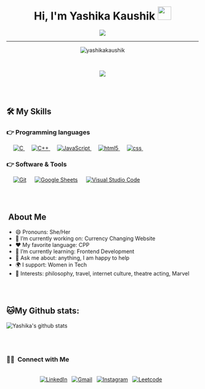 <h1 align="center">Hi, I'm Yashika Kaushik <img src="https://media.giphy.com/media/hvRJCLFzcasrR4ia7z/giphy.gif" width="35"></h1>

<p align="center">
  <a href="https://github.com/yashikakaushik"><img src="https://readme-typing-svg.herokuapp.com?lines=Computer+Science+Student;Engineer+in+the+making;DS%20|%20Algo%20|%20Web+Dev%20Enthusiast;Always%20learning%20new%20things&center=true&width=500&height=50"></a>
</p>

<hr>

<p align="center"> <img src="https://gpvc.arturio.dev/yashikakaushik" alt="yashikakaushik" /> </p>

<br>

<p align="center">
<img align="center" src="https://res.cloudinary.com/practicaldev/image/fetch/s--2bZIjPGC--/c_limit%2Cf_auto%2Cfl_progressive%2Cq_66%2Cw_880/https://dev-to-uploads.s3.amazonaws.com/i/d4tvukbt5mra37cvwklk.gif">
</p>

<br><br>

## 🛠️ My Skills

### 👉 Programming languages

<p align="centre"> 
  &emsp; 
  <a href="https://www.cprogramming.com/" target="_blank"> 
    <img alt="C" src="https://img.shields.io/badge/C%20-%232370ED.svg?logo=c&logoColor=white">
  </a> 
  &emsp;
  <a href="https://www.w3schools.com/cpp/" target="_blank"> 
    <img alt="C++" src="https://img.shields.io/badge/C++%20-%2300599C.svg?logo=c%2B%2B&logoColor=white">
  </a> 
  &emsp;
  <a href="https://developer.mozilla.org/en-US/docs/Web/JavaScript" target="_blank"> 
     <img alt="JavaScript" src="https://img.shields.io/badge/JavaScript%20-%23F7DF1E.svg?logo=javascript&logoColor=black">
   </a>
  &emsp;
  <a href="https://www.w3schools.com/html/" target="_blank"> 
    <img alt="html5" src="https://img.shields.io/badge/HTML5-E34F26?style=for-the-badge&logo=html5&logoColor=white">
  </a>
  &emsp;
  <a href="https://www.w3schools.com/w3css/defaulT.asp" target="_blank"> 
    <img alt="css" src="https://img.shields.io/badge/CSS-239120?&style=for-the-badge&logo=css3&logoColor=white">
  </a>
  &emsp;

  ### 👉 Software & Tools
 
<p>
  &emsp;
    <a href="#"><img alt="Git" src="https://img.shields.io/badge/Git%20-%23F05033.svg?logo=git&logoColor=white"></a>
  &emsp;
    <a href="#"><img alt="Google Sheets" src="https://img.shields.io/badge/Google%20Sheets%20-%2334A853.svg?logo=google%20sheets&logoColor=white"></a>
  &emsp;
    <a href="#"><img alt="Visual Studio Code" src="https://img.shields.io/badge/Visual%20Studio%20Code-0078d7.svg?logo=visual-studio-code&logoColor=white"></a>
  &emsp;
</p>
   
</p>

<br><br>

<h2> &nbsp;About Me </h2>

- 😄 Pronouns: She/Her 
- 🔭 I’m currently working on: Currency Changing Website
- ❤️ My favorite language: CPP
- 🌱 I’m currently learning: Frontend Development
- 💬 Ask me about: anything, I am happy to help
- 🌍 I support: Women in Tech
- 💜 Interests: philosophy, travel, internet culture, theatre acting, Marvel


<br><br>

## 🐱My Github stats:
![Yashika's github stats](https://github-readme-stats.vercel.app/api?username=yashikakaushik&show_icons=true&title_color=ffc857&icon_color=8ac926&text_color=daf7dc&bg_color=151515&hide=["stars"]) 

<br><br>
<h3> 🤝🏻 &nbsp;Connect with Me </h3> 

<p align="center">
<br>
<a href="https://www.linkedin.com/in/yashikakaushik/"><img src="https://img.shields.io/badge/linkedin-%230077B5.svg?&style=for-the-badge&logo=linkedin&logoColor=white" alt="LinkedIn" /></a>
&nbsp;
<a href="mailto:yashikakaushik09@gmail.com?subject=Hola%20Jiji"><img src="https://img.shields.io/badge/gmail-%23D14836.svg?&style=for-the-badge&logo=gmail&logoColor=white" alt="Gmail"/></a>
&nbsp;
<a href="https://www.instagram.com/yashika.kaushik/"><img src="https://img.shields.io/badge/Instagram-E4405F?style=for-the-badge&logo=instagram&logoColor=white" alt="Instagram" /></a>
&nbsp;
<a href="https://leetcode.com/yashikakaushik/"><img src="https://img.shields.io/badge/-LeetCode-FFA116?style=for-the-badge&logo=LeetCode&logoColor=black" alt="Leetcode" /></a>
&nbsp;
</p>
